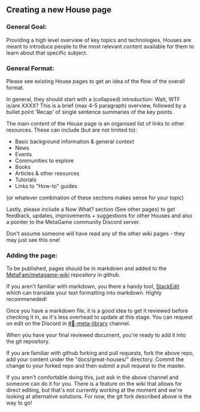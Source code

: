 ## Creating a new House page


### General Goal: 

Providing a high level overview of key topics and technologies, Houses are meant to introduce people to the most relevant content available for them to learn about that specific subject.


### General Format:

Please see existing House pages to get an idea of the flow of the overall format.

In general, they should start with a (collapsed) introduction: Wait, WTF is/are XXXX? This is a brief (max 4-5 paragraph) overview, followed by a bullet point 'Recap' of single sentence summaries of the key points.

The main content of the House page is an organised list of links to other resources. These can include (but are not limited to):

- Basic background information & general context
- News
- Events
- Communities to explore
- Books
- Articles & other resources
- Tutorials
- Links to "How-to" guides

(or whatever combination of these sections makes sense for your topic)

Lastly, please include a Now What? section (See other pages) to get feedback, updates, improvements + suggestions for other Houses and also a pointer to the MetaGame community Discord server.

Don't assume someone will have read any of the other wiki pages - they may just see this one!


### Adding the page:

To be published, pages should be in markdown and added to the [MetaFam/metagame-wiki](https://github.com/MetaFam/metagame-wiki) repository in github.

If you aren't familiar with markdown, you there a handy tool, [StackEdit](https://stackedit.io/) which can translate your text formatting into markdown.  Highly recommeneded!

Once you have a markdown file, it is a good idea to get it reviewed before checking it in, as it's less overhead to update at this stage.  You can request on edit on the Discord in [#🧠-meta-library](https://discord.gg/cfWHjJ3yXp) channel.

When you have your final reviewed document, you're ready to add it into the git repository.

If you are familiar with github forking and pull requests, fork the above repo, add your content under the "docs/great-houses/" directory.  Commit the change to your forked repo and then submit a pull request to the master.

If you aren't comfortable doing this, just ask in the above channel and someone can do it for you.  There is a feature on the wiki that allows for direct editing, but that's not currently working at the moment and we're looking at alternative solutions.  For now, the git fork described above is the way to go!
